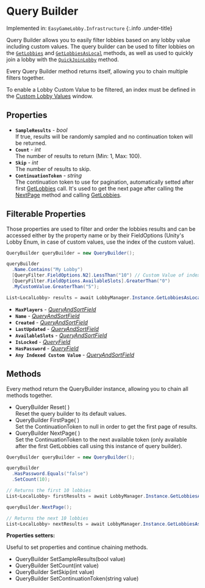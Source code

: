# Query Builder

Implemented in: `EasyGameLobby.Infrastructure`
{:.info .under-title}

Query Builder allows you to easily filter lobbies based on any lobby value including custom values. The query builder can be used to filter lobbies on the [`GetLobbies`](../lobby-manager.md#getlobbies) and [`GetLobbiesAsLocal`](../lobby-manager.md#getlobbiesaslocal) methods, as well as used to quickly join a lobby with the [`QuickJoinLobby`](../lobby-manager.md#quickjoinlobby) method.

Every Query Builder method returns itself, allowing you to chain multiple filters together.

To enable a Lobby Custom Value to be filtered, an index must be defined in the [Custom Lobby Values](../../getting-started/lobby-settings.md#custom-lobby-and-player-values) window.

## Properties

- **`SampleResults`** - *bool*  
If true, results will be randomly sampled and no continuation token will be returned.
- **`Count`** - *int*  
The number of results to return (Min: 1, Max: 100).
- **`Skip`** - *int*  
The number of results to skip.
- **`ContinuationToken`** - *string*  
The continuation token to use for pagination, automatically setted after first [GetLobbies](../lobby-manager.md#getlobbies) call. It's used to get the next page after calling the [NextPage](#methods) method and calling [GetLobbies](../lobby-manager.md#getlobbies).

## Filterable Properties

Those properties are used to filter and order the lobbies results and can be accessed either by the property name or by their FieldOptions (Unity's Lobby Enum, in case of custom values, use the index of the custom value).

```csharp
QueryBuilder queryBuilder = new QueryBuilder();

queryBuilder
  .Name.Contains("My Lobby")
  [QueryFilter.FieldOptions.N2].LessThan("10") // Custom Value of index number 2
  [QueryFilter.FieldOptions.AvailableSlots].GreaterThan("0")
  .MyCustomValue.GreaterThan("5");

List<LocalLobby> results = await LobbyManager.Instance.GetLobbiesAsLocal(queryBuilder);
```

- **`MaxPlayers`** - [*QueryAndSortField*](apply-query-and-sort.md)
- **`Name`** - [*QueryAndSortField*](apply-query-and-sort.md)
- **`Created`** - [*QueryAndSortField*](apply-query-and-sort.md)
- **`LastUpdated`** - [*QueryAndSortField*](apply-query-and-sort.md)
- **`AvailableSlots`** - [*QueryAndSortField*](apply-query-and-sort.md)
- **`IsLocked`** - [*QueryField*](apply-query-and-sort.md)
- **`HasPassword`** - [*QueryField*](apply-query-and-sort.md)
- **`Any Indexed Custom Value`** - [*QueryAndSortField*](apply-query-and-sort.md)

## Methods

Every method return the QueryBuilder instance, allowing you to chain all methods together.

- <span class="code"><span class="return">QueryBuilder</span> <span class="method">Reset</span>( )</span>  
Reset the query builder to its default values.
- <span class="code"><span class="return">QueryBuilder</span> <span class="method">FirstPage</span>( )</span>  
Set the ContinuationToken to null in order to get the first page of results.
- <span class="code"><span class="return">QueryBuilder</span> <span class="method">NextPage</span>( )</span>  
Set the ContinuationToken to the next available token (only available after the first GetLobbies call using this instance of query builder).

```csharp
QueryBuilder queryBuilder = new QueryBuilder();

queryBuilder
  .HasPassword.Equals("false")
  .SetCount(10);

// Returns the first 10 lobbies
List<LocalLobby> firstResults = await LobbyManager.Instance.GetLobbiesAsLocal(queryBuilder);

queryBuilder.NextPage();

// Returns the next 10 lobbies
List<LocalLobby> nextResults = await LobbyManager.Instance.GetLobbiesAsLocal(queryBuilder);
```

**Properties setters:**

Useful to set properties and continue chaining methods.

- <span class="code"><span class="return">QueryBuilder</span> <span class="method">SetSampleResults</span>(<span class="param">bool</span> <span class="param-name">value</span>)</span>
- <span class="code"><span class="return">QueryBuilder</span> <span class="method">SetCount</span>(<span class="param">int</span> <span class="param-name">value</span>)</span>
- <span class="code"><span class="return">QueryBuilder</span> <span class="method">SetSkip</span>(<span class="param">int</span> <span class="param-name">value</span>)</span>
- <span class="code"><span class="return">QueryBuilder</span> <span class="method">SetContinuationToken</span>(<span class="param">string</span> <span class="param-name">value</span>)</span>
